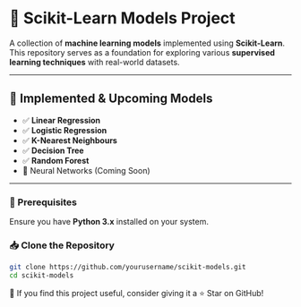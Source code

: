 # 🤖 Scikit-Learn Models Project  

A collection of **machine learning models** implemented using **Scikit-Learn**. This repository serves as a foundation for exploring various **supervised learning techniques** with real-world datasets.  

---

## 📌 Implemented & Upcoming Models  

- ✅ **Linear Regression** 
- ✅ **Logistic Regression**
- ✅ **K-Nearest Neighbours**
- ✅ **Decision Tree**
- ✅ **Random Forest**    
- 🚧 Neural Networks (Coming Soon)  

---

### 🔧 Prerequisites  
Ensure you have **Python 3.x** installed on your system.  

### 📥 Clone the Repository  

```sh
git clone https://github.com/yourusername/scikit-models.git
cd scikit-models
```

🌟 If you find this project useful, consider giving it a ⭐ Star on GitHub!
